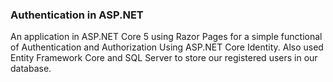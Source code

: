 ### Authentication in ASP.NET
An application in ASP.NET Core 5 using Razor Pages for a simple functional of Authentication and Authorization Using ASP.NET Core Identity.
Also used Entity Framework Core and SQL Server to store our registered users in our database.

